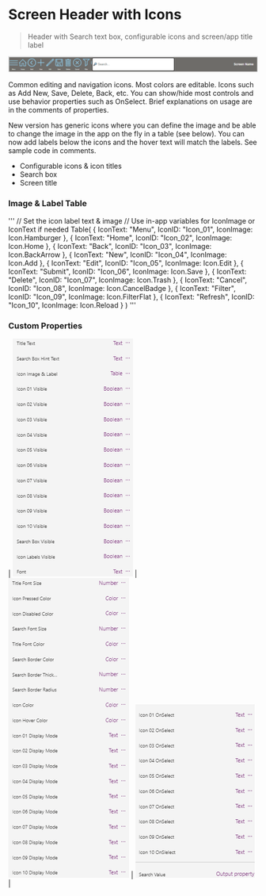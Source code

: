 # Screen Header with Icons
> Header with Search text box, configurable icons and screen/app title label

![(./../HeaderWithIcons/HeaderWithIcons.png)](./../HeaderWithIcons/HeaderWithIcons.png)

Common editing and navigation icons. Most colors are editable. Icons such as Add New, Save, Delete, Back, etc. You can show/hide most controls and use behavior properties such as OnSelect.
Brief explanations on usage are in the comments of properties.

New version has generic icons where you can define the image and be able to change the image in the app on the fly in a table (see below).
You can now add labels below the icons and the hover text will match the labels. See sample code in comments.
- Configurable icons & icon titles
- Search box
- Screen title
### Image & Label Table
'''
// Set the icon label text & image
// Use in-app variables for IconImage or IconText if needed
Table(
    {
        IconText: "Menu",
        IconID: "Icon_01",
        IconImage: Icon.Hamburger
    },
    {
        IconText: "Home",
        IconID: "Icon_02",
        IconImage: Icon.Home
    },
    {
        IconText: "Back",
        IconID: "Icon_03",
        IconImage: Icon.BackArrow
    },
    {
        IconText: "New",
        IconID: "Icon_04",
        IconImage: Icon.Add
    },
    {
        IconText: "Edit",
        IconID: "Icon_05",
        IconImage: Icon.Edit
    },
    {
        IconText: "Submit",
        IconID: "Icon_06",
        IconImage: Icon.Save
    },
    {
        IconText: "Delete",
        IconID: "Icon_07",
        IconImage: Icon.Trash
    },
    {
        IconText: "Cancel",
        IconID: "Icon_08",
        IconImage: Icon.CancelBadge
    },
    {
        IconText: "Filter",
        IconID: "Icon_09",
        IconImage: Icon.FilterFlat
    },
    {
        IconText: "Refresh",
        IconID: "Icon_10",
        IconImage: Icon.Reload
    }
)
'''
### Custom Properties
| ![(./../HeaderWithIcons/HeaderWithIconsProps1.png)](./../HeaderWithIcons/HeaderWithIconsProps1.png) | ![(./../HeaderWithIcons/HeaderWithIconsProps2.png)](./../HeaderWithIcons/HeaderWithIconsProps2.png) | ![(./../HeaderWithIcons/HeaderWithIconsProps3.png)](./../HeaderWithIcons/HeaderWithIconsProps3.png) | 
